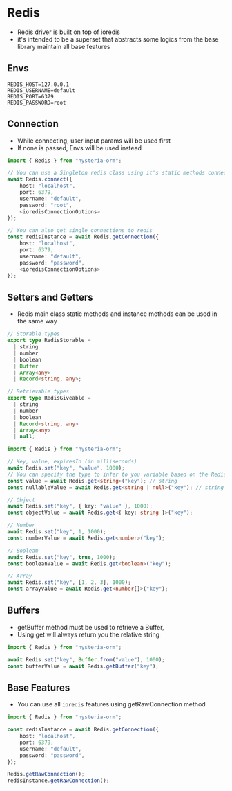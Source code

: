 # Redis

- Redis driver is built on top of ioredis
- it's intended to be a superset that abstracts some logics from the base library maintain all base features

## Envs
```dotenv
REDIS_HOST=127.0.0.1
REDIS_USERNAME=default
REDIS_PORT=6379
REDIS_PASSWORD=root
```

## Connection
- While connecting, user input params will be used first
- If none is passed, Envs will be used instead

```typescript
import { Redis } from "hysteria-orm";

// You can use a Singleton redis class using it's static methods connecting weith the main class
await Redis.connect({
    host: "localhost",
    port: 6379,
    username: "default",
    password: "root",
    <ioredisConnectionOptions>
});

// You can also get single connections to redis
const redisInstance = await Redis.getConnection({
    host: "localhost",
    port: 6379,
    username: "default",
    password: "password",
    <ioredisConnectionOptions>
});
```

## Setters and Getters
- Redis main class static methods and instance methods can be used in the same way

```typescript
// Storable types
export type RedisStorable =
  | string
  | number
  | boolean
  | Buffer
  | Array<any>
  | Record<string, any>;

// Retrievable types
export type RedisGiveable =
  | string
  | number
  | boolean
  | Record<string, any>
  | Array<any>
  | null;  
```

```typescript
import { Redis } from "hysteria-orm";

// Key, value, expiresIn (in milliseconds)
await Redis.set("key", "value", 1000);
// You can specify the type to infer to you variable based on the RedisGiveable types
const value = await Redis.get<string>("key"); // string
const nullableValue = await Redis.get<string | null>("key"); // string | null

// Object
await Redis.set("key", { key: "value" }, 1000);
const objectValue = await Redis.get<{ key: string }>("key");

// Number
await Redis.set("key", 1, 1000);
const numberValue = await Redis.get<number>("key");

// Booleam
await Redis.set("key", true, 1000);
const booleanValue = await Redis.get<boolean>("key");

// Array
await Redis.set("key", [1, 2, 3], 1000);
const arrayValue = await Redis.get<number[]>("key");
```

## Buffers
- getBuffer method must be used to retrieve a Buffer,
- Using get<Buffer> will always return you the relative string

```typescript
import { Redis } from "hysteria-orm";

await Redis.set("key", Buffer.from("value"), 1000);
const bufferValue = await Redis.getBuffer("key");
```

## Base Features
- You can use all `ioredis` features using getRawConnection method
```typescript
import { Redis } from "hysteria-orm";

const redisInstance = await Redis.getConnection({
    host: "localhost",
    port: 6379,
    username: "default",
    password: "password",
});

Redis.getRawConnection();
redisInstance.getRawConnection();
```